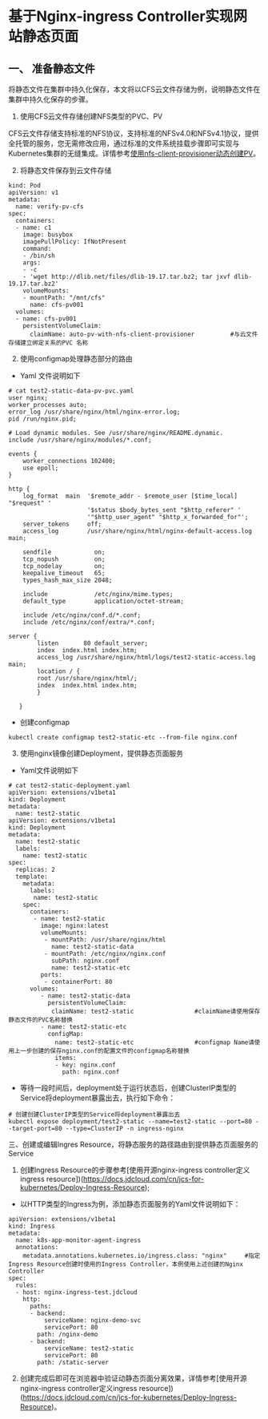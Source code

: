 # 基于Nginx-ingress Controller实现网站静态页面

## 一、 准备静态文件
将静态文件在集群中持久化保存，本文将以CFS云文件存储为例，说明静态文件在集群中持久化保存的步骤。

1. 使用CFS云文件存储创建NFS类型的PVC、PV

CFS云文件存储支持标准的NFS协议，支持标准的NFSv4.0和NFSv4.1协议，提供全托管的服务，您无需修改应用，通过标准的文件系统挂载步骤即可实现与Kubernetes集群的无缝集成。详情参考[使用nfs-client-provisioner动态创建PV](https://docs.jdcloud.com/cn/jcs-for-kubernetes/Create-PV-Dynamically)。

2. 将静态文件保存到云文件存储

```
kind: Pod
apiVersion: v1
metadata:
  name: verify-pv-cfs
spec:
  containers:
  - name: c1
    image: busybox
    imagePullPolicy: IfNotPresent
    command:
    - /bin/sh
    args:
    - -c
    - 'wget http://dlib.net/files/dlib-19.17.tar.bz2; tar jxvf dlib-19.17.tar.bz2'		
    volumeMounts:
    - mountPath: "/mnt/cfs"
      name: cfs-pv001
  volumes:
  - name: cfs-pv001
    persistentVolumeClaim:
      claimName: auto-pv-with-nfs-client-provisioner          #与云文件存储建立绑定关系的PVC 名称
```

2. 使用configmap处理静态部分的路由

* Yaml 文件说明如下
```
# cat test2-static-data-pv-pvc.yaml
user nginx;
worker_processes auto;
error_log /usr/share/nginx/html/nginx-error.log;
pid /run/nginx.pid;

# Load dynamic modules. See /usr/share/nginx/README.dynamic.
include /usr/share/nginx/modules/*.conf;

events {
    worker_connections 102400;
    use epoll;
}

http {
    log_format  main  '$remote_addr - $remote_user [$time_local] "$request" '
                      '$status $body_bytes_sent "$http_referer" '
                      '"$http_user_agent" "$http_x_forwarded_for"';
    server_tokens     off;
    access_log        /usr/share/nginx/html/nginx-default-access.log  main;

    sendfile            on;
    tcp_nopush          on;
    tcp_nodelay         on;
    keepalive_timeout   65;
    types_hash_max_size 2048;

    include             /etc/nginx/mime.types;
    default_type        application/octet-stream;

    include /etc/nginx/conf.d/*.conf;
    include /etc/nginx/conf/extra/*.conf;

server {
        listen       80 default_server;
        index  index.html index.htm;
        access_log /usr/share/nginx/html/logs/test2-static-access.log main;
        location / {
        root /usr/share/nginx/html/;
        index  index.html index.htm;
        }
        
   }

```
* 创建configmap

```
kubectl create configmap test2-static-etc --from-file nginx.conf 
```

3. 使用nginx镜像创建Deployment，提供静态页面服务

* Yaml文件说明如下

```
# cat test2-static-deployment.yaml 
apiVersion: extensions/v1beta1
kind: Deployment
metadata:
  name: test2-static
apiVersion: extensions/v1beta1
kind: Deployment
metadata:
  name: test2-static
  labels:
    name: test2-static
spec:
  replicas: 2
  template:
    metadata:
      labels:
       name: test2-static
    spec:
      containers:
       - name: test2-static
         image: nginx:latest
         volumeMounts:
          - mountPath: /usr/share/nginx/html
            name: test2-static-data
          - mountPath: /etc/nginx/nginx.conf
            subPath: nginx.conf
            name: test2-static-etc
         ports:
          - containerPort: 80
      volumes:
         - name: test2-static-data
           persistentVolumeClaim:
            claimName: test2-static                 #claimName请使用保存静态文件的PVC名称替换
         - name: test2-static-etc
           configMap:
             name: test2-static-etc                 #configmap Name请使用上一步创建的保存nginx.conf的配置文件的configmap名称替换
             items:
             - key: nginx.conf
               path: nginx.conf
```

* 等待一段时间后，deployment处于运行状态后，创建ClusterIP类型的Service将deployment暴露出去，执行如下命令：

```
# 创建创建ClusterIP类型的Service将deployment暴露出去
kubectl expose deployment/test2-static --name=test2-static --port=80 --target-port=80 --type=ClusterIP -n ingress-nginx

```
三、创建或编辑Ingres Resource，将静态服务的路径路由到提供静态页面服务的Service

1. 创建Ingress Resource的步骤参考[使用开源nginx-ingress controller定义ingress resource])(https://docs.jdcloud.com/cn/jcs-for-kubernetes/Deploy-Ingress-Resource);

* 以HTTP类型的Ingress为例，添加静态页面服务的Yaml文件说明如下：

```
apiVersion: extensions/v1beta1
kind: Ingress
metadata:
  name: k8s-app-monitor-agent-ingress
  annotations:
    metadata.annotations.kubernetes.io/ingress.class: "nginx"     #指定Ingress Resource创建时使用的Ingress Controller，本例使用上述创建的Nginx Controller
spec:
  rules:
  - host: nginx-ingress-test.jdcloud
    http:
      paths:
      - backend:
          serviceName: nginx-demo-svc
          servicePort: 80
        path: /nginx-demo
      - backend:
          serviceName: test2-static
          servicePort: 80
        path: /static-server
```

2. 创建完成后即可在浏览器中验证动静态页面分离效果，详情参考[使用开源nginx-ingress controller定义ingress resource])(https://docs.jdcloud.com/cn/jcs-for-kubernetes/Deploy-Ingress-Resource)。
